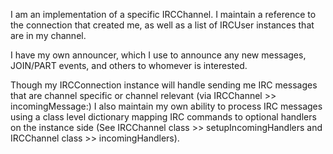 I am an implementation of a specific IRCChannel. I maintain a reference to
the connection that created me, as well as a list of IRCUser instances
that are in my channel.

I have my own announcer, which I use to announce any new messages, JOIN/PART
events, and others to whomever is interested. 

Though my IRCConnection instance 
will handle sending me IRC messages that are channel specific or channel
relevant (via IRCChannel >> incomingMessage:) I also maintain my own ability
to process IRC messages using a class level dictionary mapping IRC commands to
optional handlers on the instance side (See IRCChannel class >> setupIncomingHandlers
and IRCChannel class >> incomingHandlers). 